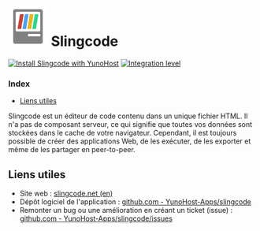 # <img src="/images/slingcode_logo.svg" height="80px" alt="logo de Slingcode"> Slingcode

[![Install Slingcode with YunoHost](https://install-app.yunohost.org/install-with-yunohost.png)](https://install-app.yunohost.org/?app=slingcode) [![Integration level](https://dash.yunohost.org/integration/slingcode.svg)](https://dash.yunohost.org/appci/app/slingcode)

### Index

- [Liens utiles](#liens-utiles)

Slingcode est un éditeur de code contenu dans un unique fichier HTML. Il n'a pas de composant serveur, ce qui signifie que toutes vos données sont stockées dans le cache de votre navigateur. Cependant, il est toujours possible de créer des applications Web, de les exécuter, de les exporter et même de les partager en peer-to-peer.

## Liens utiles

+ Site web : [slingcode.net (en)](https://slingcode.net/)
+ Dépôt logiciel de l'application : [github.com - YunoHost-Apps/slingcode](https://github.com/chr15m/slingcode)
+ Remonter un bug ou une amélioration en créant un ticket (issue) : [github.com - YunoHost-Apps/slingcode/issues](https://github.com/YunoHost-Apps/slingcode_ynh/issues)
